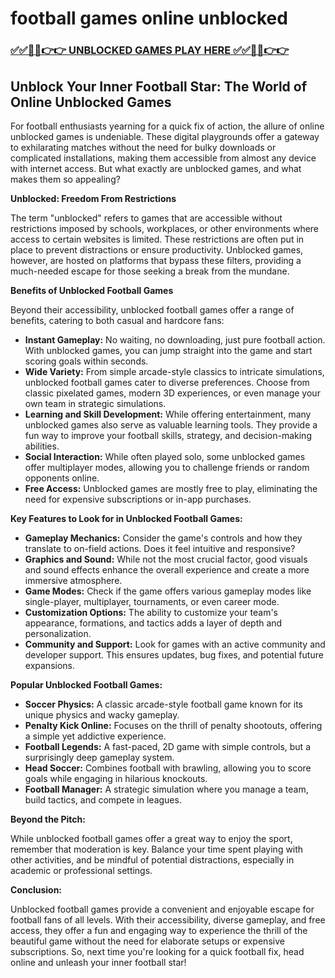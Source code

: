 # football games online unblocked

### [✅✅🔴🔴👉👉 UNBLOCKED GAMES PLAY HERE ✅✅🔴🔴👉👉](https://topstoryindia.com)

## Unblock Your Inner Football Star: The World of Online Unblocked Games

For football enthusiasts yearning for a quick fix of action, the allure of online unblocked games is undeniable. These digital playgrounds offer a gateway to exhilarating matches without the need for bulky downloads or complicated installations, making them accessible from almost any device with internet access. But what exactly are unblocked games, and what makes them so appealing?

**Unblocked: Freedom From Restrictions**

The term "unblocked" refers to games that are accessible without restrictions imposed by schools, workplaces, or other environments where access to certain websites is limited. These restrictions are often put in place to prevent distractions or ensure productivity. Unblocked games, however, are hosted on platforms that bypass these filters, providing a much-needed escape for those seeking a break from the mundane.

**Benefits of Unblocked Football Games**

Beyond their accessibility, unblocked football games offer a range of benefits, catering to both casual and hardcore fans:

* **Instant Gameplay:** No waiting, no downloading, just pure football action. With unblocked games, you can jump straight into the game and start scoring goals within seconds. 
* **Wide Variety:** From simple arcade-style classics to intricate simulations, unblocked football games cater to diverse preferences. Choose from classic pixelated games, modern 3D experiences, or even manage your own team in strategic simulations.
* **Learning and Skill Development:** While offering entertainment, many unblocked games also serve as valuable learning tools. They provide a fun way to improve your football skills, strategy, and decision-making abilities. 
* **Social Interaction:** While often played solo, some unblocked games offer multiplayer modes, allowing you to challenge friends or random opponents online.  
* **Free Access:** Unblocked games are mostly free to play, eliminating the need for expensive subscriptions or in-app purchases.

**Key Features to Look for in Unblocked Football Games:**

* **Gameplay Mechanics:** Consider the game's controls and how they translate to on-field actions. Does it feel intuitive and responsive?
* **Graphics and Sound:** While not the most crucial factor, good visuals and sound effects enhance the overall experience and create a more immersive atmosphere. 
* **Game Modes:** Check if the game offers various gameplay modes like single-player, multiplayer, tournaments, or even career mode. 
* **Customization Options:**  The ability to customize your team's appearance, formations, and tactics adds a layer of depth and personalization.
* **Community and Support:** Look for games with an active community and developer support. This ensures updates, bug fixes, and potential future expansions.

**Popular Unblocked Football Games:**

* **Soccer Physics:** A classic arcade-style football game known for its unique physics and wacky gameplay.
* **Penalty Kick Online:** Focuses on the thrill of penalty shootouts, offering a simple yet addictive experience.
* **Football Legends:**  A fast-paced, 2D game with simple controls, but a surprisingly deep gameplay system.
* **Head Soccer:** Combines football with brawling, allowing you to score goals while engaging in hilarious knockouts.
* **Football Manager:** A strategic simulation where you manage a team, build tactics, and compete in leagues.

**Beyond the Pitch:**

While unblocked football games offer a great way to enjoy the sport, remember that moderation is key. 
Balance your time spent playing with other activities, and be mindful of potential distractions, especially in academic or professional settings.

**Conclusion:**

Unblocked football games provide a convenient and enjoyable escape for football fans of all levels. With their accessibility, diverse gameplay, and free access, they offer a fun and engaging way to experience the thrill of the beautiful game without the need for elaborate setups or expensive subscriptions. So, next time you're looking for a quick football fix, head online and unleash your inner football star! 
